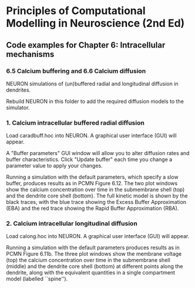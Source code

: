 # Principles of Computational Modelling in Neuroscience (2nd Ed)

## Code examples for Chapter 6: Intracellular mechanisms

### 6.5 Calcium buffering and 6.6 Calcium diffusion

NEURON simulations of (un)buffered radial and longitudinal diffusion in dendrites.

Rebuild NEURON in this folder to add the required diffusion models to the simulator.

### 1. Calcium intracellular buffered radial diffusion

Load caradbuff.hoc into NEURON. A graphical user interface (GUI) will appear.

A "Buffer parameters" GUI window will allow you to alter diffusion rates and buffer characteristics. Click "Update buffer" each time you change a parameter value to apply your changes.

Running a simulation with the default parameters, which specify a slow buffer, produces results as in PCMN Figure 6.12. The two plot windows show the calcium concentration over time in the submembrane shell (top) and the dendrite core shell (bottom). The full kinetic model is shown by the black traces, with the blue trace showing the Excess Buffer Approximation (EBA) and the red trace showing the Rapid Buffer Approximation (RBA). 

### 2. Calcium intracellular longitudinal diffusion

Load calong.hoc into NEURON. A graphical user interface (GUI) will appear.

Running a simulation with the default parameters produces results as in PCMN Figure 6.11b. The three plot windows show the membrane voltage (top) the calcium concentration over time in the submembrane shell (middle) and the dendrite core shell (bottom) at different points along the dendrite, along with the equivalent quantities in a single compartment model (labelled ``spine'').